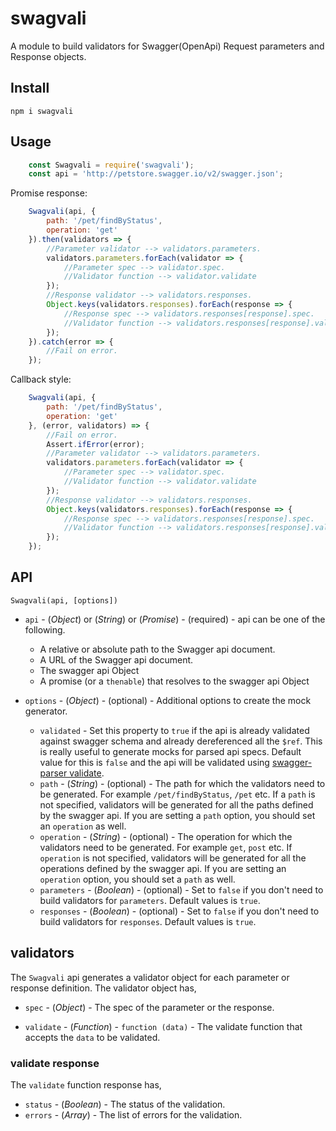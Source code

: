 # swagvali
A module to build validators for Swagger(OpenApi) Request parameters and Response objects.

## Install

```
npm i swagvali

```

## Usage

```javascript
    const Swagvali = require('swagvali');
    const api = 'http://petstore.swagger.io/v2/swagger.json';
```

Promise response:

```javascript
    Swagvali(api, {
        path: '/pet/findByStatus',
        operation: 'get'
    }).then(validators => {
        //Parameter validator --> validators.parameters.
        validators.parameters.forEach(validator => {
            //Parameter spec --> validator.spec.
            //Validator function --> validator.validate
        });
        //Response validator --> validators.responses.
        Object.keys(validators.responses).forEach(response => {
            //Response spec --> validators.responses[response].spec.
            //Validator function --> validators.responses[response].validate
        });
    }).catch(error => {
        //Fail on error.
    });
```

Callback style:

```javascript
    Swagvali(api, {
        path: '/pet/findByStatus',
        operation: 'get'
    }, (error, validators) => {
        //Fail on error.
        Assert.ifError(error);
        //Parameter validator --> validators.parameters.
        validators.parameters.forEach(validator => {
            //Parameter spec --> validator.spec.
            //Validator function --> validator.validate
        });
        //Response validator --> validators.responses.
        Object.keys(validators.responses).forEach(response => {
            //Response spec --> validators.responses[response].spec.
            //Validator function --> validators.responses[response].validate
        });
    });
```

## API

`Swagvali(api, [options])`

* `api` - (*Object*) or (*String*) or (*Promise*) - (required) - api can be one of the following.
    - A relative or absolute path to the Swagger api document.
    - A URL of the Swagger api document.
    - The swagger api Object
    - A promise (or a `thenable`) that resolves to the swagger api Object

* `options` - (*Object*) - (optional) - Additional options to create the mock generator.
    - `validated` -  Set this property to `true` if the api is already validated against swagger schema and already dereferenced all the `$ref`. This is really useful to generate mocks for parsed api specs. Default value for this is `false` and the api will be validated using [swagger-parser validate](https://github.com/BigstickCarpet/swagger-parser/blob/master/docs/swagger-parser.md#validateapi-options-callback).
    - `path` - (*String*) - (optional) - The path for which the validators need to be generated. For example `/pet/findByStatus`, `/pet` etc. If a `path` is not specified, validators will be generated for all the paths defined by the swagger api. If you are setting a `path` option, you should set an `operation` as well.
    - `operation` - (*String*) - (optional) - The operation for which the validators need to be generated. For example `get`, `post` etc. If `operation` is not specified, validators will be generated for all the operations defined by the swagger api. If you are setting an `operation` option, you should set a `path` as well.
    - `parameters` - (*Boolean*) - (optional) - Set to `false` if you don't need to build validators for `parameters`. Default values is `true`.
    - `responses` - (*Boolean*) - (optional) - Set to `false` if you don't need to build validators for `responses`. Default values is `true`.

## validators

The `Swagvali` api generates a validator object for each parameter or response definition. The validator object has, 

- `spec` - (*Object*) - The spec of the parameter or the response.

- `validate` - (*Function*) - `function (data)` - The validate function that accepts the `data` to be validated.

### validate response

The `validate` function response has,

- `status` - (*Boolean*) - The status of the validation.
- `errors` - (*Array*) - The list of errors for the validation.
